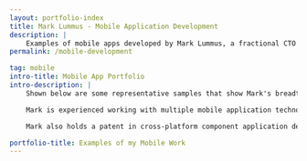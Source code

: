 ```yaml
---
layout: portfolio-index
title: Mark Lummus - Mobile Application Development
description: |
    Examples of mobile apps developed by Mark Lummus, a fractional CTO in Atlanta who develops custom mobile apps.
permalink: /mobile-development

tag: mobile
intro-title: Mobile App Portfolio
intro-description: |
    Shown below are some representative samples that show Mark's breadth and depth of experience leading the design, development, and launch of sophisticated mobile applications.

    Mark is experienced working with multiple mobile application technologies including IOS native (Xcode/Objective C), web responsive (HTML/CSS/JS), and hybrid (Xcode/Objective C + HTML/CSS/JS + Cordova). Mark has also worked with older mobile platforms including: Palm OS, Symbian OS, Windows Mobile, and proprietary operating systems. Mark developed proprietary embedded operating systems early in his career. 

    Mark also holds a patent in cross-platform component application design.  

portfolio-title: Examples of my Mobile Work
---
```

